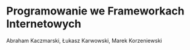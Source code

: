 # Programowanie we Frameworkach Internetowych

Abraham Kaczmarski, Łukasz Karwowski, Marek Korzeniewski
